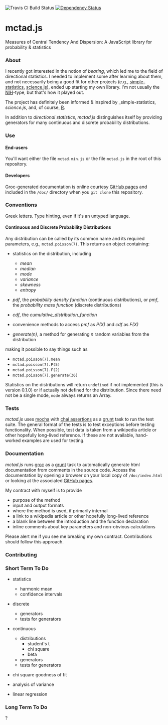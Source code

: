 ![Travis CI Build Status](https://travis-ci.org/erictheise/mctad.js.svg?branch=master)
[![Dependency Status](https://gemnasium.com/erictheise/mctad.js.svg)](https://gemnasium.com/erictheise/mctad.js)

mctad.js
========

Measures of Central Tendency And Dispersion: A JavaScript library for probability &amp; statistics

### About

I recently got interested in the notion of _bearing_, which led me to the field of directional statistics. I needed to implement
some  after learning about them, and not necessarily being a good fit for other projects (e.g.,
[simple-statistics](https://github.com/tmcw/simple-statistics),
[science.js](https://github.com/jasondavies/science.js)), ended up starting my own library. I'm not usually the
[NIH](http://en.wikipedia.org/wiki/Not_invented_here)-type, but that's how it played out.

The project has definitely been informed & inspired by _simple-statistics, _science.js_, and, of course,
[R](http://www.r-project.org/).

In addition to _directional statistics_, _mctad.js_ distinguishes itself by providing generators for many continuous and
discrete probability distributions.

### Use

#### End-users

You'll want either the file `mctad.min.js` or the file `mctad.js` in the root of this repository.

#### Developers


Groc-generated documentation is online courtesy [GitHub pages](http://erictheise.github.io/mctad.js/) and included in
the `/doc/` directory when you `git clone` this repository.

### Conventions

Greek letters.
Type hinting, even if it's an untyped language.

#### Continuous and Discrete Probability Distributions

Any distribution can be called by its common name and its required parameters, e.g., `mctad.poisson(7)`. This returns an
object containing:

  * statistics on the distribution, including

    * _mean_
    * _median_
    * _mode_
    * _variance_
    * _skewness_
    * _entropy_

  * _pdf_, the _probability density function_ (continuous distributions), or _pmf_, the _probability mass function_
    (discrete distributions)
  * _cdf_, the _cumulative_distribution_function_
  * convenience methods to access _pmf_ as _P(X)_ and _cdf_ as _F(X)_
  * _generate(n)_, a method for generating _n_ random variables from the distribution

making it possible to say things such as

  * `mctad.poisson(7).mean`
  * `mctad.poisson(7).P(5)`
  * `mctad.poisson(7).F(2)`
  * `mctad.poisson(7).generate(36)`

Statistics on the distributions will return `undefined` if not implemented (this is version 0.1.0) or if actually not
defined for the distribution. Since there need not be a single mode, `mode` always returns an Array.


### Tests
_mctad.js_ uses [mocha]() with [chai assertions]() as a [grunt](http://gruntjs.com/) task to run the test suite. The
general format of the tests is to test exceptions before testing functionality. When possible, test data is taken from a
wikipedia article or other hopefully long-lived reference. If these are not available, hand-worked examples are used for
testing.


### Documentation
_mctad.js_ runs [groc](http://nevir.github.io/groc/) as a [grunt](http://gruntjs.com/) task to automatically generate
html documentation from comments in the source code. Access the documentation by opening a browser on your local copy of
`/doc/index.html` or looking at the associated [GitHub pages](http://erictheise.github.io/mctad.js/).

My contract with myself is to provide

  * purpose of the method
  * input and output formats
  * where the method is used, if primarily internal
  * a link to a wikipedia article or other hopefully long-lived reference
  * a blank line between the introduction and the function declaration
  * inline comments about key parameters and non-obvious calculations

Please alert me if you see me breaking my own contract. Contributions should follow this approach.


### Contributing


### Short Term To Do

* statistics
  * harmonic mean
  * confidence intervals

* discrete
  * generators
  * tests for generators

* continuous
  * distributions
    * student's t
    * chi square
    * beta
  * generators
  * tests for generators

* chi square goodness of fit
* analysis of variance
* linear regression

### Long Term To Do

?
